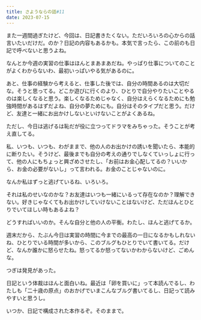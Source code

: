 ```yaml
---
title: さようならの話#11
date: 2023-07-15
---
```


また一週間過ぎたけど、今回は、日記書きたくない。ただいろいろの心からの話言いたいだけだ。のか？日記の内容もあるかも。本気で言ったら、この前のも日記で呼べないと思うよね。

なんとか今週の実習の仕事はほんとまあまあだね。やっぱり仕事についてのことがよくわからないわ、最初いっぱいやる気があるのに。

あと、仕事の経験から考えると、仕事した後では、自分の時間あるのは大切だな。そうと思ってる。どこか遊びに行くのより、ひとりで自分やりたいことやるのは楽しくなると思う。楽しくなるためじゃなく、自分はえらくなるためにも勉強時間があるはずだよね、自分の夢ためにも。自分はそのタイプだと思う。だけど、友達と一緒にお出かけしないといけないことがよくあるね。

ただし、今日は逃げるは恥だが役に立つってドラマをみちゃった。そうことが考え直してる。

私、いつも、いつも、わがままで、他の人のお出かけの誘いを聞いたら、本能的に断りたい。そうけど、最後までも自分の考えの通りでしなくていっしょに行って、他の人にもちょっと興ざめさせたし、「お前はお金心配してるの？いいから、お金の必要がないし」って言われる。お金のことじゃないのに。

なんか私はずっと逃げているね、いろいろ。

それは私のせいなのかな？お友達はいつも一緒にいるって存在なのか？理解できない。好きじゃなくてもお出かけしていけないことはないけど、ただほんとひとりでいてほしい時もあるよね？

どうすればいいのか。そんな自分と他の人の平衡。わたし、ほんと逃げてるか。

週末だから、たぶん今日は実習の時間に今までの最高の一日になるかもしれないね、ひとりでいる時間が多いから、このブルグもひとりでいて書いてる。だけど、なんか誰かに怒らせたね。怒ってるか怒ってないかわからないけど、ごめんな。

つぎは発見があった。

日記という体裁はほんと面白いね。最近は「卵を買いに」って本読んでるし、わたしも「二十歳の原点」のおかげでいまこんなブルグ書いてるし、日記って読みやすいと思うし。

いつか、日記で構成された本作るぞ。そのままで。

